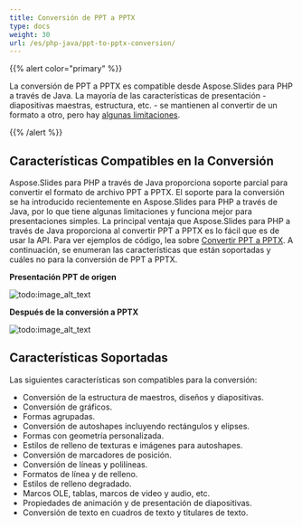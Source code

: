 ```yaml
---
title: Conversión de PPT a PPTX
type: docs
weight: 30
url: /es/php-java/ppt-to-pptx-conversion/
---
```


{{% alert color="primary" %}} 

La conversión de PPT a PPTX es compatible desde Aspose.Slides para PHP a través de Java. La mayoría de las características de presentación - diapositivas maestras, estructura, etc. - se mantienen al convertir de un formato a otro, pero hay [algunas limitaciones](/slides/es/php-java/ppt-to-pptx-conversion/).

{{% /alert %}} 
## **Características Compatibles en la Conversión**
Aspose.Slides para PHP a través de Java proporciona soporte parcial para convertir el formato de archivo PPT a PPTX. El soporte para la conversión se ha introducido recientemente en Aspose.Slides para PHP a través de Java, por lo que tiene algunas limitaciones y funciona mejor para presentaciones simples. La principal ventaja que Aspose.Slides para PHP a través de Java proporciona al convertir PPT a PPTX es lo fácil que es de usar la API. Para ver ejemplos de código, lea sobre [Convertir PPT a PPTX](). A continuación, se enumeran las características que están soportadas y cuáles no para la conversión de PPT a PPTX.

**Presentación PPT de origen**

![todo:image_alt_text](ppt-to-pptx-conversion_1.png)

**Después de la conversión a PPTX**

![todo:image_alt_text](ppt-to-pptx-conversion_2.png)

## **Características Soportadas**
Las siguientes características son compatibles para la conversión:

- Conversión de la estructura de maestros, diseños y diapositivas.
- Conversión de gráficos.
- Formas agrupadas.
- Conversión de autoshapes incluyendo rectángulos y elipses.
- Formas con geometría personalizada.
- Estilos de relleno de texturas e imágenes para autoshapes.
- Conversión de marcadores de posición.
- Conversión de líneas y polilíneas.
- Formatos de línea y de relleno.
- Estilos de relleno degradado.
- Marcos OLE, tablas, marcos de video y audio, etc.
- Propiedades de animación y de presentación de diapositivas.
- Conversión de texto en cuadros de texto y titulares de texto.